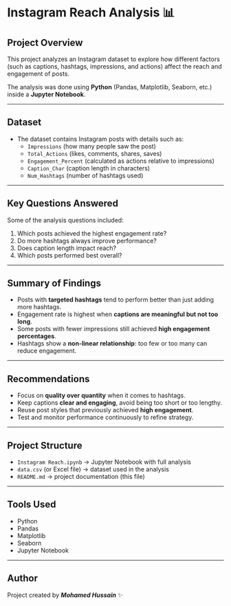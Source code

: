 # Instagram Reach Analysis 📊

## Project Overview
This project analyzes an Instagram dataset to explore how different factors (such as captions, hashtags, impressions, and actions) affect the reach and engagement of posts.  

The analysis was done using **Python** (Pandas, Matplotlib, Seaborn, etc.) inside a **Jupyter Notebook**.  

---

## Dataset
- The dataset contains Instagram posts with details such as:
  - `Impressions` (how many people saw the post)
  - `Total_Actions` (likes, comments, shares, saves)
  - `Engagement_Percent` (calculated as actions relative to impressions)
  - `Caption_Char` (caption length in characters)
  - `Num_Hashtags` (number of hashtags used)

---

## Key Questions Answered
Some of the analysis questions included:
1. Which posts achieved the highest engagement rate?
2. Do more hashtags always improve performance?
3. Does caption length impact reach?
4. Which posts performed best overall?

---

## Summary of Findings
- Posts with **targeted hashtags** tend to perform better than just adding more hashtags.
- Engagement rate is highest when **captions are meaningful but not too long**.
- Some posts with fewer impressions still achieved **high engagement percentages**.
- Hashtags show a **non-linear relationship**: too few or too many can reduce engagement.

---

## Recommendations
- Focus on **quality over quantity** when it comes to hashtags.  
- Keep captions **clear and engaging**, avoid being too short or too lengthy.  
- Reuse post styles that previously achieved **high engagement**.  
- Test and monitor performance continuously to refine strategy.  

---

## Project Structure
- `Instagram Reach.ipynb` → Jupyter Notebook with full analysis  
- `data.csv` (or Excel file) → dataset used in the analysis  
- `README.md` → project documentation (this file)

---

## Tools Used
- Python  
- Pandas  
- Matplotlib  
- Seaborn  
- Jupyter Notebook  

---

## Author
Project created by ***Mohamed Hussain*** ✨  
